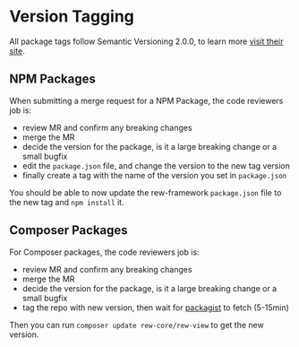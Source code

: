 # Version Tagging

All package tags follow Semantic Versioning 2.0.0, to learn more [visit their site](http://semver.org/).

## NPM Packages

When submitting a merge request for a NPM Package, the code reviewers job is:

- review MR and confirm any breaking changes
- merge the MR
- decide the version for the package, is it a large breaking change or a small bugfix
- edit the `package.json` file, and change the version to the new tag version
- finally create a tag with the name of the version you set in `package.json`

You should be able to now update the rew-framework `package.json` file to the new tag and `npm install` it.

## Composer Packages

For Composer packages, the code reviewers job is:

- review MR and confirm any breaking changes
- merge the MR
- decide the version for the package, is it a large breaking change or a small bugfix
- tag the repo with new version, then wait for [packagist](https://packagist.rewhosting.com/packages/rew-core/rew-view) to fetch (5-15min)

Then you can run `composer update rew-core/rew-view` to get the new version.
